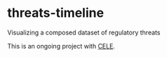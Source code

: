 # threats-timeline
Visualizing a composed dataset of regulatory threats

This is an ongoing project with [CELE](https://www.palermo.edu/cele/). 

